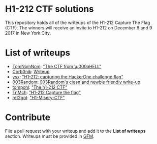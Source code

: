 # H1-212 CTF solutions
This repository holds all of the writeups of the H1-212 Capture The Flag (CTF). The winners will receive an invite to H1-212 on December 8 and 9 2017 in New York City.

# List of writeups
 - [TomNomNom](https://twitter.com/tomnomnom): ["The CTF from \u000aHELL"](/writeups/tomnomnom.md)
 - [Corb3nik](https://twitter.com/corb3nik): [Writeup](/writeups/corb3nik.md)
 - [ysx](https://twitter.com/SecurityYasin): ["H1-212: capturing the HackerOne challenge flag"](/writeups/ysx.md)
 - [003Random](https://twitter.com/rub003): [003Random's clean and newbie friendly write-up](/writeups/003Random.md)
 - [tompohl](https://twitter.com/tompohl): ["The h1-212 CTF"](/writeups/tompohl.md)
 - [TnMch](https://twitter.com/chamli_mohamed): ["H1-212 Capture the flag"](/writeups/tnmch.md)
 - [ret2got](https://twitter.com/ret2got): ["H1-Misery-CTF"](/writeups/ret2got.md)


# Contribute
File a pull request with your writeup and add it to the **List of writeups** section. Writeups must be provided in [GFM](https://github.github.com/gfm/).
